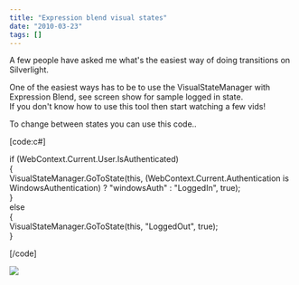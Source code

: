 ```yaml
---
title: "Expression blend visual states"
date: "2010-03-23"
tags: []
---
```


A few people have asked me what's the easiest way of doing transitions on Silverlight.

One of the easiest ways has to be to use the VisualStateManager with Expression Blend, see screen show for sample logged in state.  
If you don't know how to use this tool then start watching a few vids!

To change between states you can use this code..

[code:c#]

if (WebContext.Current.User.IsAuthenticated)  
{  
VisualStateManager.GoToState(this, (WebContext.Current.Authentication is WindowsAuthentication) ? "windowsAuth" : "LoggedIn", true);  
}  
else  
{  
VisualStateManager.GoToState(this, "LoggedOut", true);  
}

[/code]

![](/blog/image.axd?picture=2010%2f3%2fsitedocs.jpg)
